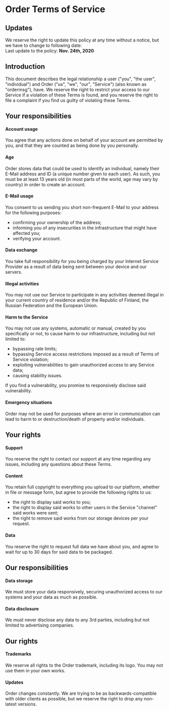 # Order Terms of Service

## Updates
We reserve the right to update this policy at any time without a notice, but we have to change to following date:\
Last update to the policy: **Nov. 24th, 2020**

## Introduction
This document describes the legal relationship a user ("you", "the user", "individual") and Order ("us", "we", "our", "Service") (also known as "ordermsg"), have. We reserve the right to restrict your access to our Service if a violation of these Terms is found, and you reserve the right to file a complaint if you find us guilty of violating these Terms.

## Your responsibilities
#### Account usage
You agree that any actions done on behalf of your account are permitted by you, and that they are counted as being done by you personally.
#### Age
Order stores data that could be used to identify an individual, namely their E-Mail address and ID (a unique number given to each user). As such, you must be at least 13 years old (in most parts of the world, age may vary by country) in order to create an account.
#### E-Mail usage
You consent to us sending you short non-frequent E-Mail to your address for the following purposes:
- confirming your ownership of the address;
- informing you of any insecurities in the infrastructure that might have affected you;
- verifying your account.
#### Data exchange
You take full responsibility for you being charged by your Internet Service Provider as a result of data being sent between your device and our servers.
#### Illegal activities
You may not use our Service to participate in any activities deemed illegal in your current country of residence and/or the Republic of Finland, the Russian Federation and the European Union.
#### Harm to the Service
You may not use any systems, automatic or manual, created by you specifically or not, to cause harm to our infrastructure, including but not limited to:
- bypassing rate limits;
- bypassing Service access restrictions imposed as a result of Terms of Service violation;
- exploiting vulnerabilities to gain unauthorized access to any Service data;
- causing stability issues.

If you find a vulnerability, you promise to responsively disclose said vulnerability.
#### Emergency situations
Order may not be used for purposes where an error in communication can lead to harm to or destruction/death of property and/or individuals.

## Your rights
#### Support
You reserve the right to contact our support at any time regarding any issues, including any questions about these Terms.
#### Content
You retain full copyright to everything you upload to our platform, whether in file or message form, but agree to provide the following rights to us:
- the right to display said works to you;
- the right to display said works to other users in the Service "channel" said works were sent;
- the right to remove said works from our storage devices per your request.
#### Data
You reserve the right to request full data we have about you, and agree to wait for up to 30 days for said data to be packaged.

## Our responsibilities
#### Data storage
We must store your data responsively, securing unauthorized access to our systems and your data as much as possible.
#### Data disclosure
We must never disclose any data to any 3rd parties, including but not limited to advertising companies.

## Our rights
#### Trademarks
We reserve all rights to the Order trademark, including its logo. You may not use them in your own works.
#### Updates
Order changes constantly. We are trying to be as backwards-compatible with older clients as possible, but we reserve the right to drop any non-latest versions.